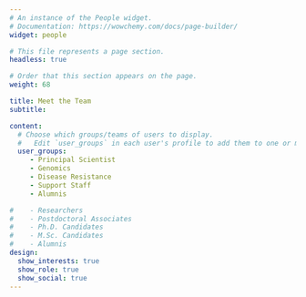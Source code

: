 ```yaml
---
# An instance of the People widget.
# Documentation: https://wowchemy.com/docs/page-builder/
widget: people

# This file represents a page section.
headless: true

# Order that this section appears on the page.
weight: 68

title: Meet the Team
subtitle:

content:
  # Choose which groups/teams of users to display.
  #   Edit `user_groups` in each user's profile to add them to one or more of these groups.
  user_groups:
     - Principal Scientist
     - Genomics
     - Disease Resistance
     - Support Staff
     - Alumnis

#    - Researchers
#    - Postdoctoral Associates
#    - Ph.D. Candidates
#    - M.Sc. Candidates
#    - Alumnis
design:
  show_interests: true
  show_role: true
  show_social: true
---
```

